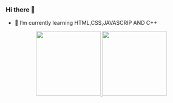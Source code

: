 ### Hi there 👋


- 🌱 I’m currently learning HTML,CSS,JAVASCRIP AND C++

<div align="center">
  <a href="https://github.com/RenanR05">
  <img height="170em" src="https://github-readme-stats.vercel.app/api?username=RenanR05&show_icons=true&theme=dracula&include_all_commits=true&count_private=true"/>
  <img height="170em" src="https://github-readme-stats.vercel.app/api/top-langs/?username=RenanR05&layout=compact&langs_count=7&theme=dracula"/>
</div>
  
 
